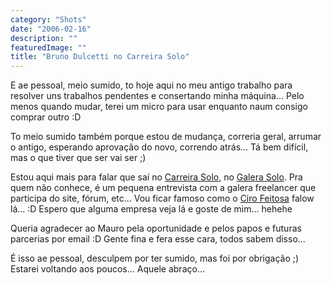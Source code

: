 ```yaml
---
category: "Shots"
date: "2006-02-16"
description: ""
featuredImage: ""
title: "Bruno Dulcetti no Carreira Solo"
---
```


E ae pessoal, meio sumido, to hoje aqui no meu antigo trabalho para resolver uns trabalhos pendentes e consertando minha máquina... Pelo menos quando mudar, terei um micro para usar enquanto naum consigo comprar outro :D

To meio sumido também porque estou de mudança, correria geral, arrumar o antigo, esperando aprovação do novo, correndo atrás... Tá bem difícil, mas o que tiver que ser vai ser ;)

Estou aqui mais para falar que saí no [Carreira Solo](http://www.carreirasolo.org/), no [Galera Solo](http://www.carreirasolo.org/archives/bruno_rocha_dulcetti.html). Pra quem não conhece, é um pequena entrevista com a galera freelancer que participa do site, fórum, etc... Vou ficar famoso como o [Ciro Feitosa](http://www.cirofeitosa.com.br/) falow lá... :D Espero que alguma empresa veja lá e goste de mim... hehehe

Queria agradecer ao Mauro pela oportunidade e pelos papos e futuras parcerias por email :D Gente fina e fera esse cara, todos sabem disso...

É isso ae pessoal, desculpem por ter sumido, mas foi por obrigação ;) Estarei voltando aos poucos... Aquele abraço...
